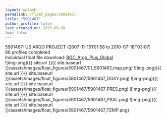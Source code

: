 ```yaml
---
layout: splash
permalink: /float_pages/5901467/
title: "5901467"
author_profile: false
last_created_on: 2025-09-30
toc: false
---
```

 
5901467: US ARGO PROJECT (2007-11-15T01:58 to 2010-07-18T03:07)\
96 profiles completed\
Individual float file download: [BGC_Argo_Plus_Global](https://ftp.soest.hawaii.edu/bgc_argo_plus/Individual_Floats/outliers_removed/5901467_Sprof_processed.nc)\
![img-png]({{ site.url }}{{ site.baseurl }}/assets/images/float_figures/5901467/01_5901467_map.png)
![img-png]({{ site.url }}{{ site.baseurl }}/assets/images/float_figures/5901467/5901467_DOXY.png)
![img-png]({{ site.url }}{{ site.baseurl }}/assets/images/float_figures/5901467/5901467_PRES.png)
![img-png]({{ site.url }}{{ site.baseurl }}/assets/images/float_figures/5901467/5901467_PSAL.png)
![img-png]({{ site.url }}{{ site.baseurl }}/assets/images/float_figures/5901467/5901467_TEMP.png)
